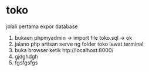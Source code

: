 # toko
jolali pertama expor database 
1. bukaen phpmyadmin -> import file toko.sql -> ok
2. jalano php artisan serve ng folder toko lewat terminal
3. buka browser ketik htp://localhost:8000/
4. gjdghdgh
5. fgsfgsfgs